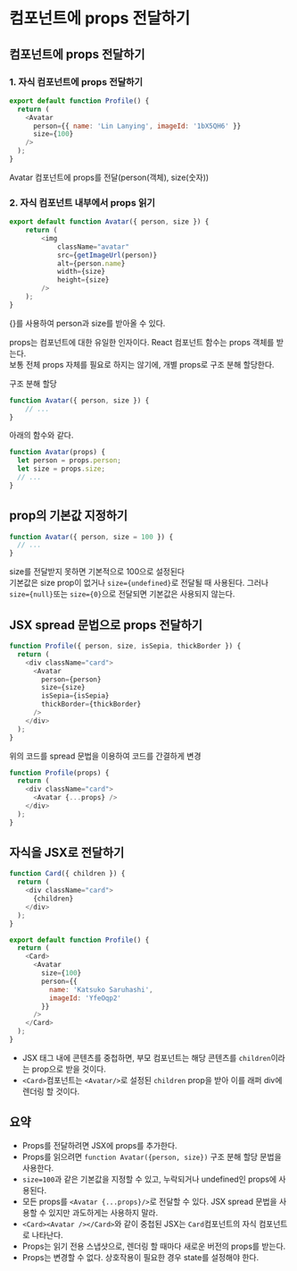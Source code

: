# 컴포넌트에 props 전달하기

## 컴포넌트에 props 전달하기
### 1. 자식 컴포넌트에 props 전달하기
```javascript
export default function Profile() {
  return (
    <Avatar
      person={{ name: 'Lin Lanying', imageId: '1bX5QH6' }}
      size={100}
    />
  );
}
```
Avatar 컴포넌트에 props를 전달(person(객체), size(숫자))

### 2. 자식 컴포넌트 내부에서 props 읽기
```javascript
export default function Avatar({ person, size }) {
    return (
        <img
            className="avatar"
            src={getImageUrl(person)}
            alt={person.name}
            width={size}
            height={size}
        />
    );
}
```
{}를 사용하여 person과 size를 받아올 수 있다.

props는 컴포넌트에 대한 유일한 인자이다. React 컴포넌트 함수는 props 객체를 받는다.  
보통 전체 props 자체를 필요로 하지는 않기에, 개별 props로 구조 분해 할당한다.

구조 분해 할당
```javascript
function Avatar({ person, size }) {
    // ...
}
```
아래의 함수와 같다.
```javascript
function Avatar(props) {
  let person = props.person;
  let size = props.size;
  // ...
}
```

## prop의 기본값 지정하기
```javascript
function Avatar({ person, size = 100 }) {
  // ...
}
```
size를 전달받지 못하면 기본적으로 100으로 설정된다  
기본값은 size prop이 없거나 `size={undefined}`로 전달될 때 사용된다.
그러나 `size={null}`또는 `size={0}`으로 전달되면 기본값은 사용되지 않는다.

## JSX spread 문법으로 props 전달하기
```javascript
function Profile({ person, size, isSepia, thickBorder }) {
  return (
    <div className="card">
      <Avatar
        person={person}
        size={size}
        isSepia={isSepia}
        thickBorder={thickBorder}
      />
    </div>
  );
}
```
위의 코드를 spread 문법을 이용하여 코드를 간결하게 변경
```javascript
function Profile(props) {
  return (
    <div className="card">
      <Avatar {...props} />
    </div>
  );
}
```

## 자식을 JSX로 전달하기
```javascript
function Card({ children }) {
  return (
    <div className="card">
      {children}
    </div>
  );
}

export default function Profile() {
  return (
    <Card>
      <Avatar
        size={100}
        person={{ 
          name: 'Katsuko Saruhashi',
          imageId: 'YfeOqp2'
        }}
      />
    </Card>
  );
}
```
- JSX 태그 내에 콘텐츠를 중첩하면, 부모 컴포넌트는 해당 콘텐츠를 `children`이라는 prop으로 받을 것이다.
- `<Card>`컴포넌트는 `<Avatar/>`로 설정된 `children` prop을 받아 이를 래퍼 div에 렌더링 할 것이다.

## 요약
- Props를 전달하려면 JSX에 props를 추가한다.
- Props를 읽으려면 `function Avatar({person, size})` 구조 분해 할당 문법을 사용한다.
- `size=100`과 같은 기본값을 지정할 수 있고, 누락되거나 undefined인 props에 사용된다.
- 모든 props를 `<Avatar {...props}/>`로 전달할 수 있다. JSX spread 문법을 사용할 수 있지만 과도하게는 사용하지 말라.
- `<Card><Avatar /></Card>`와 같이 중첩된 JSX는 `Card`컴포넌트의 자식 컴포넌트로 나타난다.
- Props는 읽기 전용 스냅샷으로, 렌더링 할 때마다 새로운 버전의 props를 받는다.
- Props는 변경할 수 없다. 상호작용이 필요한 경우 state를 설정해야 한다.

